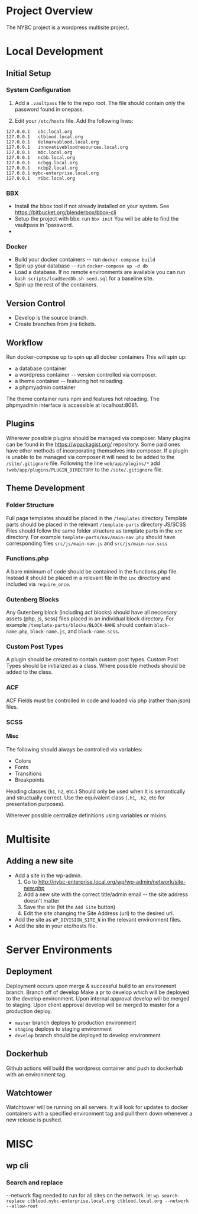 # Project Overview
The NYBC project is a wordpress multisite project.


# Local Development

## Initial Setup

### System Configuration
1. Add a `.vaultpass` file to the repo root. The file should contain only the password found in onepass.


2. Edit your `/etc/hosts` file.
   Add the following lines:
```
127.0.0.1	cbc.local.org
127.0.0.1	ctblood.local.org
127.0.0.1	delmarvablood.local.org
127.0.0.1	innovativebloodresources.local.org
127.0.0.1	mbc.local.org
127.0.0.1	ncbb.local.org
127.0.0.1	ncbgg.local.org
127.0.0.1	ncbp2.local.org
127.0.0.1 nybc-enterprise.local.org
127.0.0.1	ribc.local.org
```

### BBX
- Install the bbox tool if not already installed on your system. See https://bitbucket.org/blenderbox/bbox-cli
- Setup the project with bbx: run `bbx init`
  You will be able to find the vaultpass in 1password.
-
### Docker
- Build your docker containers -- run `docker-compose build`
- Spin up your database -- run `docker-compose up -d db`
- Load a database. If no remote environments are available you can run `bash scripts/loadSeedDb.sh seed.sql` for a baseline site.
- Spin up the rest of the containers.

## Version Control
- Develop is the source branch.
- Create branches from jira tickets.


## Workflow
Run docker-compose up to spin up all docker containers
This will spin up:
- a database container
- a wordpress container -- version controlled via composer.
- a theme container -- featuring hot reloading.
- a phpmyadmin container

The theme container runs npm and features hot reloading.
The phpmyadmin interface is accessible at localhost:8081.


## Plugins
Wherever possible plugins should be managed via composer.
Many plugins can be found in the https://wpackagist.org/ repository.
Some paid ones have other methods of incorporating themselves into composer.
If a plugin is unable to be managed via composer it will need to be added to the `/site/.gitignore` file.
Following the line `web/app/plugins/*` add `!web/app/plugins/PLUGIN_DIRECTORY` to the `/site/.gitignore` file.


## Theme Development

### Folder Structure
Full page templates should be placed in the `/templates` directory
Template parts should be placed in the relevant `/template-parts` directory
JS/SCSS Files should follow the same folder structure as template parts in the `src` directory.
For example `template-parts/nav/main-nav.php` should have corresponding files `src/js/main-nav.js` and `src/js/main-nav.scss`

### Functions.php
A bare minimum of code should be contained in the functions.php file. Instead it should be placed in a relevant file in the `inc` directory and included via `require_once`.


### Gutenberg Blocks
Any Gutenberg block (including acf blocks) should have all neccesary assets (php, js, scss) files placed in an individual block directory. For example `/template-parts/blocks/BLOCK-NAME` should contain `block-name.php`, `block-name.js`, and `block-name.scss`.

### Custom Post Types
A plugin should be created to contain custom post types.
Custom Post Types should be initialized as a class. Where possible methods should be added to the class.

### ACF
ACF Fields must be controlled in code and loaded via php (rather than json) files.

### SCSS
#### Misc
The following should always be controlled via variables:
- Colors
- Fonts
- Transitions
- Breakpoints

Heading classes (`h1`, `h2`, etc.) Should only be used when it is semantically and structually correct. Use the equivalent class (`.h1`, `.h2`, etc for presentation purposes).

Wherever possible centralize definitions using variables or mixins.


# Multisite
## Adding a new site
- Add a site in the wp-admin.
  1. Go to http://nybc-enterprise.local.org/wp/wp-admin/network/site-new.php
  2. Add a new site with the correct title/admin email -- the site address doesn't matter
  3. Save the site (hit the `Add Site` button)
  4. Edit the site changing the Site Address (url) to the desired url.
- Add the site as `WP_DIVISION_SITE_N` in the relevant environment files.
- Add the site in your etc/hosts file.

# Server Environments

## Deployment
Deployment occurs upon merge & successful build to an environment branch.
Branch off of develop
Make a pr to develop which will be deployed to the develop environment. Upon internal
approval develop will be merged to staging. Upon client approval develop will be merged to master for a production deploy.

- `master` branch deploys to production environment
- `staging` deploys to staging environment
- `develop` branch should be deployed to develop environment

## Dockerhub
Github actions will build the wordpress container and push to dockerhub with an environment tag.

## Watchtower
Watchtower will be running on all servers. It will look for updates to docker containers with a specified environment tag and pull them down whenever a new release is pushed.


# MISC
## wp cli
### Search and replace
--network flag needed to run for all sites on the network. ie: `wp search-replace ctblood.nybc-enterprise.local.org ctblood.local.org --network --allow-root`
